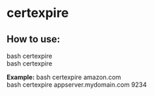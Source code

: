 # certexpire
## How to use:
<p>
  bash certexpire <servername><br>
  bash certexpire <servername> <serverport><br>
  
  <strong> Example:</strong>
  bash certexpire amazon.com<br>
  bash certexpire appserver.mydomain.com 9234
  
</p

